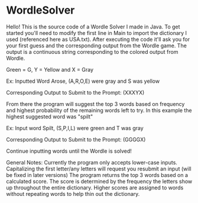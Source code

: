 # WordleSolver

Hello! This is the source code of a Wordle Solver I made in Java. To get started you'll need to modify the first line in Main to import the dictionary I used (referenced here as USA.txt). 
After executing the code it'll ask you for your first guess and the corresponding output from the Wordle game. The output is a continuous string corresponding to the colored output from Wordle.

Green = G, Y = Yellow and X = Gray

Ex: Inputted Word Arose, (A,R,O,E) were gray and S was yellow

Corresponding Output to Submit to the Prompt: (XXXYX)

From there the program will suggest the top 3 words based on frequency and highest probability of the remaining words left to try.
In this example the highest suggested word was "spilt"

Ex: Input word Spilt, (S,P,I,L) were green and T was gray

Corresponding Output to Submit to the Prompt: (GGGGX)

Continue inputting words until the Wordle is solved!

General Notes:
Currently the program only accepts lower-case inputs. Capitalizing the first letter/any letters will request you resubmit an input (will be fixed in later versions)
The program returns the top 3 words based on a calculated score. The score is determined by the frequency the letters show up throughout the entire dictionary.
Higher scores are assigned to words without repeating words to help thin out the dictionary.
